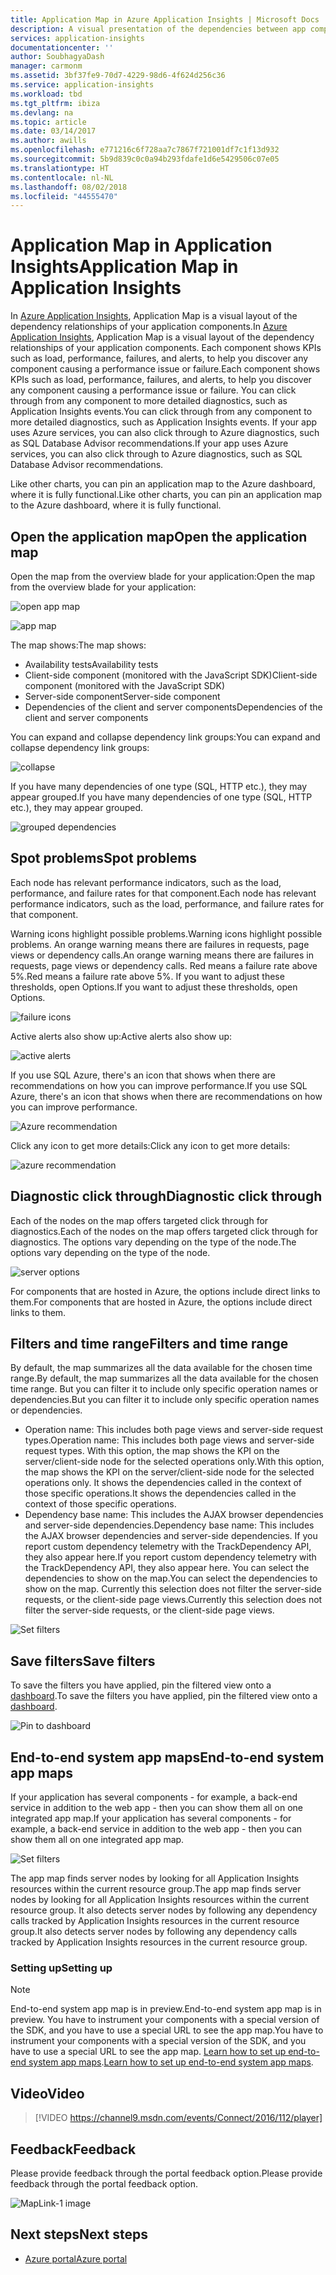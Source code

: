 ```yaml
---
title: Application Map in Azure Application Insights | Microsoft Docs
description: A visual presentation of the dependencies between app components, labeled with KPIs and alerts.
services: application-insights
documentationcenter: ''
author: SoubhagyaDash
manager: carmonm
ms.assetid: 3bf37fe9-70d7-4229-98d6-4f624d256c36
ms.service: application-insights
ms.workload: tbd
ms.tgt_pltfrm: ibiza
ms.devlang: na
ms.topic: article
ms.date: 03/14/2017
ms.author: awills
ms.openlocfilehash: e771216c6f728aa7c7867f721001df7c1f13d932
ms.sourcegitcommit: 5b9d839c0c0a94b293fdafe1d6e5429506c07e05
ms.translationtype: HT
ms.contentlocale: nl-NL
ms.lasthandoff: 08/02/2018
ms.locfileid: "44555470"
---
```

# <a name="application-map-in-application-insights"></a><span data-ttu-id="336c4-103">Application Map in Application Insights</span><span class="sxs-lookup"><span data-stu-id="336c4-103">Application Map in Application Insights</span></span>
<span data-ttu-id="336c4-104">In [Azure Application Insights](app-insights-overview.md), Application Map is a visual layout of the dependency relationships of your application components.</span><span class="sxs-lookup"><span data-stu-id="336c4-104">In [Azure Application Insights](app-insights-overview.md), Application Map is a visual layout of the dependency relationships of your application components.</span></span> <span data-ttu-id="336c4-105">Each component shows KPIs such as load, performance, failures, and alerts, to help you discover any component causing a performance issue or failure.</span><span class="sxs-lookup"><span data-stu-id="336c4-105">Each component shows KPIs such as load, performance, failures, and alerts, to help you discover any component causing a performance issue or failure.</span></span> <span data-ttu-id="336c4-106">You can click through from any component to more detailed diagnostics, such as Application Insights events.</span><span class="sxs-lookup"><span data-stu-id="336c4-106">You can click through from any component to more detailed diagnostics, such as Application Insights events.</span></span> <span data-ttu-id="336c4-107">If your app uses Azure services, you can also click through to Azure diagnostics, such as SQL Database Advisor recommendations.</span><span class="sxs-lookup"><span data-stu-id="336c4-107">If your app uses Azure services, you can also click through to Azure diagnostics, such as SQL Database Advisor recommendations.</span></span>

<span data-ttu-id="336c4-108">Like other charts, you can pin an application map to the Azure dashboard, where it is fully functional.</span><span class="sxs-lookup"><span data-stu-id="336c4-108">Like other charts, you can pin an application map to the Azure dashboard, where it is fully functional.</span></span> 

## <a name="open-the-application-map"></a><span data-ttu-id="336c4-109">Open the application map</span><span class="sxs-lookup"><span data-stu-id="336c4-109">Open the application map</span></span>
<span data-ttu-id="336c4-110">Open the map from the overview blade for your application:</span><span class="sxs-lookup"><span data-stu-id="336c4-110">Open the map from the overview blade for your application:</span></span>

![open app map](https://docstestmedia1.blob.core.windows.net/azure-media/articles/application-insights/media/app-insights-app-map/01.png)

![app map](https://docstestmedia1.blob.core.windows.net/azure-media/articles/application-insights/media/app-insights-app-map/02.png)

<span data-ttu-id="336c4-113">The map shows:</span><span class="sxs-lookup"><span data-stu-id="336c4-113">The map shows:</span></span>

* <span data-ttu-id="336c4-114">Availability tests</span><span class="sxs-lookup"><span data-stu-id="336c4-114">Availability tests</span></span>
* <span data-ttu-id="336c4-115">Client-side component (monitored with the JavaScript SDK)</span><span class="sxs-lookup"><span data-stu-id="336c4-115">Client-side component (monitored with the JavaScript SDK)</span></span>
* <span data-ttu-id="336c4-116">Server-side component</span><span class="sxs-lookup"><span data-stu-id="336c4-116">Server-side component</span></span>
* <span data-ttu-id="336c4-117">Dependencies of the client and server components</span><span class="sxs-lookup"><span data-stu-id="336c4-117">Dependencies of the client and server components</span></span>

<span data-ttu-id="336c4-118">You can expand and collapse dependency link groups:</span><span class="sxs-lookup"><span data-stu-id="336c4-118">You can expand and collapse dependency link groups:</span></span>

![collapse](https://docstestmedia1.blob.core.windows.net/azure-media/articles/application-insights/media/app-insights-app-map/03.png)

<span data-ttu-id="336c4-120">If you have many dependencies of one type (SQL, HTTP etc.), they may appear grouped.</span><span class="sxs-lookup"><span data-stu-id="336c4-120">If you have many dependencies of one type (SQL, HTTP etc.), they may appear grouped.</span></span> 

![grouped dependencies](https://docstestmedia1.blob.core.windows.net/azure-media/articles/application-insights/media/app-insights-app-map/03-2.png)

## <a name="spot-problems"></a><span data-ttu-id="336c4-122">Spot problems</span><span class="sxs-lookup"><span data-stu-id="336c4-122">Spot problems</span></span>
<span data-ttu-id="336c4-123">Each node has relevant performance indicators, such as the load, performance, and failure rates for that component.</span><span class="sxs-lookup"><span data-stu-id="336c4-123">Each node has relevant performance indicators, such as the load, performance, and failure rates for that component.</span></span> 

<span data-ttu-id="336c4-124">Warning icons highlight possible problems.</span><span class="sxs-lookup"><span data-stu-id="336c4-124">Warning icons highlight possible problems.</span></span> <span data-ttu-id="336c4-125">An orange warning means there are failures in requests, page views or dependency calls.</span><span class="sxs-lookup"><span data-stu-id="336c4-125">An orange warning means there are failures in requests, page views or dependency calls.</span></span> <span data-ttu-id="336c4-126">Red means a failure rate above 5%.</span><span class="sxs-lookup"><span data-stu-id="336c4-126">Red means a failure rate above 5%.</span></span> <span data-ttu-id="336c4-127">If you want to adjust these thresholds, open Options.</span><span class="sxs-lookup"><span data-stu-id="336c4-127">If you want to adjust these thresholds, open Options.</span></span>

![failure icons](https://docstestmedia1.blob.core.windows.net/azure-media/articles/application-insights/media/app-insights-app-map/04.png)

<span data-ttu-id="336c4-129">Active alerts also show up:</span><span class="sxs-lookup"><span data-stu-id="336c4-129">Active alerts also show up:</span></span> 

![active alerts](https://docstestmedia1.blob.core.windows.net/azure-media/articles/application-insights/media/app-insights-app-map/05.png)

<span data-ttu-id="336c4-131">If you use SQL Azure, there's an icon that shows when there are recommendations on how you can improve performance.</span><span class="sxs-lookup"><span data-stu-id="336c4-131">If you use SQL Azure, there's an icon that shows when there are recommendations on how you can improve performance.</span></span> 

![Azure recommendation](https://docstestmedia1.blob.core.windows.net/azure-media/articles/application-insights/media/app-insights-app-map/06.png)

<span data-ttu-id="336c4-133">Click any icon to get more details:</span><span class="sxs-lookup"><span data-stu-id="336c4-133">Click any icon to get more details:</span></span>

![azure recommendation](https://docstestmedia1.blob.core.windows.net/azure-media/articles/application-insights/media/app-insights-app-map/07.png)

## <a name="diagnostic-click-through"></a><span data-ttu-id="336c4-135">Diagnostic click through</span><span class="sxs-lookup"><span data-stu-id="336c4-135">Diagnostic click through</span></span>
<span data-ttu-id="336c4-136">Each of the nodes on the map offers targeted click through for diagnostics.</span><span class="sxs-lookup"><span data-stu-id="336c4-136">Each of the nodes on the map offers targeted click through for diagnostics.</span></span> <span data-ttu-id="336c4-137">The options vary depending on the type of the node.</span><span class="sxs-lookup"><span data-stu-id="336c4-137">The options vary depending on the type of the node.</span></span>

![server options](https://docstestmedia1.blob.core.windows.net/azure-media/articles/application-insights/media/app-insights-app-map/09.png)

<span data-ttu-id="336c4-139">For components that are hosted in Azure, the options include direct links to them.</span><span class="sxs-lookup"><span data-stu-id="336c4-139">For components that are hosted in Azure, the options include direct links to them.</span></span>

## <a name="filters-and-time-range"></a><span data-ttu-id="336c4-140">Filters and time range</span><span class="sxs-lookup"><span data-stu-id="336c4-140">Filters and time range</span></span>
<span data-ttu-id="336c4-141">By default, the map summarizes all the data available for the chosen time range.</span><span class="sxs-lookup"><span data-stu-id="336c4-141">By default, the map summarizes all the data available for the chosen time range.</span></span> <span data-ttu-id="336c4-142">But you can filter it to include only specific operation names or dependencies.</span><span class="sxs-lookup"><span data-stu-id="336c4-142">But you can filter it to include only specific operation names or dependencies.</span></span>

* <span data-ttu-id="336c4-143">Operation name: This includes both page views and server-side request types.</span><span class="sxs-lookup"><span data-stu-id="336c4-143">Operation name: This includes both page views and server-side request types.</span></span> <span data-ttu-id="336c4-144">With this option, the map shows the KPI on the server/client-side node for the selected operations only.</span><span class="sxs-lookup"><span data-stu-id="336c4-144">With this option, the map shows the KPI on the server/client-side node for the selected operations only.</span></span> <span data-ttu-id="336c4-145">It shows the dependencies called in the context of those specific operations.</span><span class="sxs-lookup"><span data-stu-id="336c4-145">It shows the dependencies called in the context of those specific operations.</span></span>
* <span data-ttu-id="336c4-146">Dependency base name: This includes the AJAX browser dependencies and server-side dependencies.</span><span class="sxs-lookup"><span data-stu-id="336c4-146">Dependency base name: This includes the AJAX browser dependencies and server-side dependencies.</span></span> <span data-ttu-id="336c4-147">If you report custom dependency telemetry with the TrackDependency API, they also appear here.</span><span class="sxs-lookup"><span data-stu-id="336c4-147">If you report custom dependency telemetry with the TrackDependency API, they also appear here.</span></span> <span data-ttu-id="336c4-148">You can select the dependencies to show on the map.</span><span class="sxs-lookup"><span data-stu-id="336c4-148">You can select the dependencies to show on the map.</span></span> <span data-ttu-id="336c4-149">Currently this selection does not filter the server-side requests, or the client-side page views.</span><span class="sxs-lookup"><span data-stu-id="336c4-149">Currently this selection does not filter the server-side requests, or the client-side page views.</span></span>

![Set filters](https://docstestmedia1.blob.core.windows.net/azure-media/articles/application-insights/media/app-insights-app-map/11.png)

## <a name="save-filters"></a><span data-ttu-id="336c4-151">Save filters</span><span class="sxs-lookup"><span data-stu-id="336c4-151">Save filters</span></span>
<span data-ttu-id="336c4-152">To save the filters you have applied, pin the filtered view onto a [dashboard](app-insights-dashboards.md).</span><span class="sxs-lookup"><span data-stu-id="336c4-152">To save the filters you have applied, pin the filtered view onto a [dashboard](app-insights-dashboards.md).</span></span>

![Pin to dashboard](https://docstestmedia1.blob.core.windows.net/azure-media/articles/application-insights/media/app-insights-app-map/12.png)

## <a name="end-to-end-system-app-maps"></a><span data-ttu-id="336c4-154">End-to-end system app maps</span><span class="sxs-lookup"><span data-stu-id="336c4-154">End-to-end system app maps</span></span>

<span data-ttu-id="336c4-155">If your application has several components - for example, a back-end service in addition to the web app - then you can show them all on one integrated app map.</span><span class="sxs-lookup"><span data-stu-id="336c4-155">If your application has several components - for example, a back-end service in addition to the web app - then you can show them all on one integrated app map.</span></span>

![Set filters](https://docstestmedia1.blob.core.windows.net/azure-media/articles/application-insights/media/app-insights-app-map/multi-component-app-map.png)

<span data-ttu-id="336c4-157">The app map finds server nodes by looking for all Application Insights resources within the current resource group.</span><span class="sxs-lookup"><span data-stu-id="336c4-157">The app map finds server nodes by looking for all Application Insights resources within the current resource group.</span></span> <span data-ttu-id="336c4-158">It also detects server nodes by following any dependency calls tracked by Application Insights resources in the current resource group.</span><span class="sxs-lookup"><span data-stu-id="336c4-158">It also detects server nodes by following any dependency calls tracked by Application Insights resources in the current resource group.</span></span>


### <a name="setting-up"></a><span data-ttu-id="336c4-159">Setting up</span><span class="sxs-lookup"><span data-stu-id="336c4-159">Setting up</span></span>

> [!NOTE] 
> <span data-ttu-id="336c4-160">End-to-end system app map is in preview.</span><span class="sxs-lookup"><span data-stu-id="336c4-160">End-to-end system app map is in preview.</span></span> <span data-ttu-id="336c4-161">You have to instrument your components with a special version of the SDK, and you have to use a special URL to see the app map.</span><span class="sxs-lookup"><span data-stu-id="336c4-161">You have to instrument your components with a special version of the SDK, and you have to use a special URL to see the app map.</span></span> <span data-ttu-id="336c4-162">[Learn how to set up end-to-end system app maps](https://github.com/Microsoft/ApplicationInsights-Home/blob/master/app-insights-app-map-preview.md).</span><span class="sxs-lookup"><span data-stu-id="336c4-162">[Learn how to set up end-to-end system app maps](https://github.com/Microsoft/ApplicationInsights-Home/blob/master/app-insights-app-map-preview.md).</span></span>

## <a name="video"></a><span data-ttu-id="336c4-163">Video</span><span class="sxs-lookup"><span data-stu-id="336c4-163">Video</span></span>

> [!VIDEO https://channel9.msdn.com/events/Connect/2016/112/player] 

## <a name="feedback"></a><span data-ttu-id="336c4-164">Feedback</span><span class="sxs-lookup"><span data-stu-id="336c4-164">Feedback</span></span>
<span data-ttu-id="336c4-165">Please provide feedback through the portal feedback option.</span><span class="sxs-lookup"><span data-stu-id="336c4-165">Please provide feedback through the portal feedback option.</span></span>

![MapLink-1 image](https://docstestmedia1.blob.core.windows.net/azure-media/articles/application-insights/media/app-insights-app-map/13.png)


## <a name="next-steps"></a><span data-ttu-id="336c4-167">Next steps</span><span class="sxs-lookup"><span data-stu-id="336c4-167">Next steps</span></span>

* [<span data-ttu-id="336c4-168">Azure portal</span><span class="sxs-lookup"><span data-stu-id="336c4-168">Azure portal</span></span>](https://portal.azure.com)












